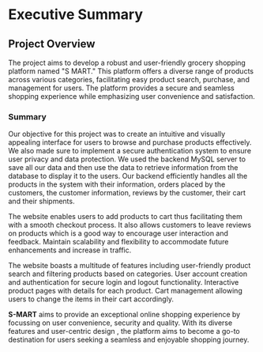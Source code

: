 # Executive Summary

## Project Overview
The project aims to develop a robust and user-friendly grocery shopping platform named "S MART." This platform offers a diverse range of products across various categories, facilitating easy product search, purchase, and management for users. The platform provides a secure and seamless shopping experience while emphasizing user convenience and satisfaction.

### Summary

Our objective for this project was to create an intuitive and visually appealing interface for users to browse and  purchase 
products effectively. We also made sure to implement a secure authentication system to ensure user privacy and data protection.
We used the backend MySQL server to save all our data and then use the data to retrieve information from the database to display it to the users. Our backend efficiently handles all the products in the system with their information, orders placed by the customers, the customer information, reviews by the customer, their cart and their shipments. 

The website enables users to add products to cart thus facilitating them with a smooth checkout process. It also allows customers to leave reviews on products which is a good way to encourage user interaction and feedback. Maintain scalability and flexibility to accommodate future enhancements and increase in traffic.

The website boasts a multitude of features including user-friendly product search and filtering products based on categories. User account creation and authentication for secure login and logout functionality. Interactive product pages with details for each product. Cart management allowing users to change the items in their cart accordingly.

**S-MART** aims to provide an exceptional online shopping experience by focussing on user convenience, security and quality. With its diverse features and user-centric design , the platform aims  to become a go-to destination for users seeking a seamless and enjoyable shopping journey.